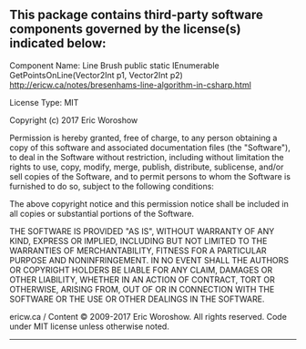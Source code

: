 This package contains third-party software components governed by the license(s) indicated below:
---------

Component Name: Line Brush
public static IEnumerable<Vector2Int> GetPointsOnLine(Vector2Int p1, Vector2Int p2)
http://ericw.ca/notes/bresenhams-line-algorithm-in-csharp.html

License Type: MIT

Copyright (c) 2017 Eric Woroshow

Permission is hereby granted, free of charge, to any person obtaining a copy of this software and associated documentation files (the "Software"), to deal in the Software without restriction, including without limitation the rights to use, copy, modify, merge, publish, distribute, sublicense, and/or sell copies of the Software, and to permit persons to whom the Software is furnished to do so, subject to the following conditions:

The above copyright notice and this permission notice shall be included in all copies or substantial portions of the Software.

THE SOFTWARE IS PROVIDED "AS IS", WITHOUT WARRANTY OF ANY KIND, EXPRESS OR IMPLIED, INCLUDING BUT NOT LIMITED TO THE WARRANTIES OF MERCHANTABILITY, FITNESS FOR A PARTICULAR PURPOSE AND NONINFRINGEMENT. IN NO EVENT SHALL THE AUTHORS OR COPYRIGHT HOLDERS BE LIABLE FOR ANY CLAIM, DAMAGES OR OTHER LIABILITY, WHETHER IN AN ACTION OF CONTRACT, TORT OR OTHERWISE, ARISING FROM, OUT OF OR IN CONNECTION WITH THE SOFTWARE OR THE USE OR OTHER DEALINGS IN THE SOFTWARE.

ericw.ca / Content © 2009-2017 Eric Woroshow. All rights reserved.
Code under MIT license unless otherwise noted.

---------
